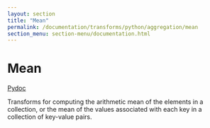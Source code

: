 ```yaml
---
layout: section
title: "Mean"
permalink: /documentation/transforms/python/aggregation/mean
section_menu: section-menu/documentation.html
---
```

<!--
Licensed under the Apache License, Version 2.0 (the "License");
you may not use this file except in compliance with the License.
You may obtain a copy of the License at

http://www.apache.org/licenses/LICENSE-2.0

Unless required by applicable law or agreed to in writing, software
distributed under the License is distributed on an "AS IS" BASIS,
WITHOUT WARRANTIES OR CONDITIONS OF ANY KIND, either express or implied.
See the License for the specific language governing permissions and
limitations under the License.
-->

# Mean
[Pydoc](https://beam.apache.org/releases/pydoc/current/apache_beam.transforms.combiners.html?highlight=mean#apache_beam.transforms.combiners.Mean)

Transforms for computing the arithmetic mean of the elements in a collection,
or the mean of the values associated with each key in a collection of
key-value pairs.